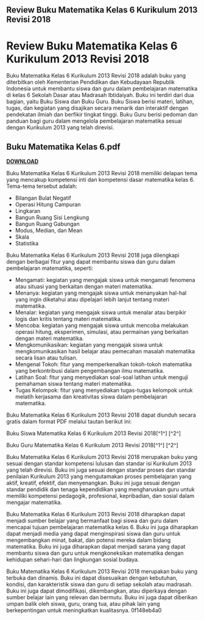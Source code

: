 ## Review Buku Matematika Kelas 6 Kurikulum 2013 Revisi 2018

  
# Review Buku Matematika Kelas 6 Kurikulum 2013 Revisi 2018
 
Buku Matematika Kelas 6 Kurikulum 2013 Revisi 2018 adalah buku yang diterbitkan oleh Kementerian Pendidikan dan Kebudayaan Republik Indonesia untuk membantu siswa dan guru dalam pembelajaran matematika di kelas 6 Sekolah Dasar atau Madrasah Ibtidaiyah. Buku ini terdiri dari dua bagian, yaitu Buku Siswa dan Buku Guru. Buku Siswa berisi materi, latihan, tugas, dan kegiatan yang disajikan secara menarik dan interaktif dengan pendekatan ilmiah dan berfikir tingkat tinggi. Buku Guru berisi pedoman dan panduan bagi guru dalam mengelola pembelajaran matematika sesuai dengan Kurikulum 2013 yang telah direvisi.
 
## Buku Matematika Kelas 6.pdf


[**DOWNLOAD**](https://www.google.com/url?q=https%3A%2F%2Fshoxet.com%2F2tKsgE&sa=D&sntz=1&usg=AOvVaw0M8ooHyJr6ALk4DZJi1JSs)

 
Buku Matematika Kelas 6 Kurikulum 2013 Revisi 2018 memiliki delapan tema yang mencakup kompetensi inti dan kompetensi dasar matematika kelas 6. Tema-tema tersebut adalah:
 
- Bilangan Bulat Negatif
- Operasi Hitung Campuran
- Lingkaran
- Bangun Ruang Sisi Lengkung
- Bangun Ruang Gabungan
- Modus, Median, dan Mean
- Skala
- Statistika

Buku Matematika Kelas 6 Kurikulum 2013 Revisi 2018 juga dilengkapi dengan berbagai fitur yang dapat membantu siswa dan guru dalam pembelajaran matematika, seperti:

- Mengamati: kegiatan yang mengajak siswa untuk mengamati fenomena atau situasi yang berkaitan dengan materi matematika.
- Menanya: kegiatan yang mengajak siswa untuk menanyakan hal-hal yang ingin diketahui atau dipelajari lebih lanjut tentang materi matematika.
- Menalar: kegiatan yang mengajak siswa untuk menalar atau berpikir logis dan kritis tentang materi matematika.
- Mencoba: kegiatan yang mengajak siswa untuk mencoba melakukan operasi hitung, eksperimen, simulasi, atau permainan yang berkaitan dengan materi matematika.
- Mengkomunikasikan: kegiatan yang mengajak siswa untuk mengkomunikasikan hasil belajar atau pemecahan masalah matematika secara lisan atau tulisan.
- Mengenal Tokoh: fitur yang memperkenalkan tokoh-tokoh matematika yang berkontribusi dalam pengembangan ilmu matematika.
- Latihan Soal: fitur yang menyediakan soal-soal latihan untuk menguji pemahaman siswa tentang materi matematika.
- Tugas Kelompok: fitur yang menyediakan tugas-tugas kelompok untuk melatih kerjasama dan kreativitas siswa dalam pembelajaran matematika.

Buku Matematika Kelas 6 Kurikulum 2013 Revisi 2018 dapat diunduh secara gratis dalam format PDF melalui tautan berikut ini:
 
Buku Siswa Matematika Kelas 6 Kurikulum 2013 Revisi 2018[^1^] [^2^]
 
Buku Guru Matematika Kelas 6 Kurikulum 2013 Revisi 2018[^1^] [^2^]
  
Buku Matematika Kelas 6 Kurikulum 2013 Revisi 2018 merupakan buku yang sesuai dengan standar kompetensi lulusan dan standar isi Kurikulum 2013 yang telah direvisi. Buku ini juga sesuai dengan standar proses dan standar penilaian Kurikulum 2013 yang mengutamakan proses pembelajaran yang aktif, kreatif, efektif, dan menyenangkan. Buku ini juga sesuai dengan standar pendidik dan tenaga kependidikan yang mengharuskan guru untuk memiliki kompetensi pedagogik, profesional, kepribadian, dan sosial dalam mengajar matematika.
 
Buku Matematika Kelas 6 Kurikulum 2013 Revisi 2018 diharapkan dapat menjadi sumber belajar yang bermanfaat bagi siswa dan guru dalam mencapai tujuan pembelajaran matematika kelas 6. Buku ini juga diharapkan dapat menjadi media yang dapat menginspirasi siswa dan guru untuk mengembangkan minat, bakat, dan potensi mereka dalam bidang matematika. Buku ini juga diharapkan dapat menjadi sarana yang dapat membantu siswa dan guru untuk mengkoneksikan matematika dengan kehidupan sehari-hari dan lingkungan sosial budaya.
 
Buku Matematika Kelas 6 Kurikulum 2013 Revisi 2018 merupakan buku yang terbuka dan dinamis. Buku ini dapat disesuaikan dengan kebutuhan, kondisi, dan karakteristik siswa dan guru di setiap sekolah atau madrasah. Buku ini juga dapat dimodifikasi, dikembangkan, atau diperkaya dengan sumber belajar lain yang relevan dan bermutu. Buku ini juga dapat diberikan umpan balik oleh siswa, guru, orang tua, atau pihak lain yang berkepentingan untuk meningkatkan kualitasnya.
 0f148eb4a0

